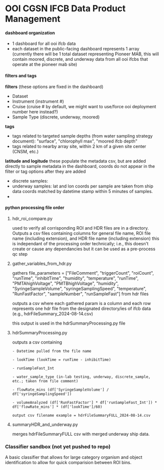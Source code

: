 # OOI CGSN IFCB Data Product Management

#### dashboard organization
- 1 dashboard for all ooi ifcb data
- each dataset in the public-facing dashboard represents 1 array (currently there will be 1 total dataset representing Pioneer MAB, this will contain moored, discrete, and underway data from all ooi ifcbs that operate at the pioneer mab site)

#### filters and tags

**filters** (these options are fixed in the dashboard)
- Dataset
- Instrument (instrument #)
- Cruise (cruise # by default, we might want to use/force ooi deployment number here instead?)
- Sample Type (discrete, underway, moored)

**tags**
- tags related to targeted sample depths (from water sampling strategy document): "surface", "chlorophyll max", "moored ifcb depth"
- tags related to nearby array site, within 2 km of a given site center (CNSM, etc.)

**latitude and logitude**
these populate the metadata csv, but are added directly to sample metadata in the dashboard, coords do not appear in the filter or tag options after they are added
- discrete samples:
- underway samples: lat and lon coords per sample are taken from ship data coords matched by datetime stamp within 5 minutes of samples. 
- 

#### python processing file order

1. hdr_roi_compare.py 

      used to verify all corrisponding ROI and HDR files are in a directory. Outputs a csv files containing columns for general file name, ROI file name (including extension), and HDR file name (including extension)
      this is independant of the processing order technically; i.e., this doesn't create or cause any dependancies but it can be used as a pre-process qc step

   
3. gather_variables_from_hdr.py

      gathers file_parameters = ["FileComment", "triggerCount", "roiCount", "runTime", "inhibitTime", "humidity", "temperature", "runTime", "PMTAhighVoltage", "PMTBhighVoltage", "humidity", "SyringeSampleVolume", "syringeSamplingSpeed", "temperature", "RunFastFactor", "sampleNumber", "runSampleFast"]
      from hdr files

      outputs a csv where each gathered param is a column and each row represents one hdr file from the designated directory/ies of ifcb data (e.g., hdrFileSummary_2024-08-14.csv)

      this output is used in the hdrSummaryProcessing.py file

4. hdrSummaryProcessing.py

      outputs a csv containing
   
       - Datetime pulled from the file name
   
       - lookTime (lookTime = runTime - inhibitTime)
   
       - runSampleFast_Int
   
       - water_sample_type (in-lab testing, underway, discrete_sample, etc.; taken from file comment)
   
       - flowRate_mins (df['SyringeSampleVolume'] / df['syringeSamplingSpeed'])
   
       - volumeAnalyzed (df['RunFastFactor'] * df['runSampleFast_Int']) * df['flowRate_mins'] * (df['lookTime']/60)

       output csv filename example = hdrFileSummaryFULL_2024-08-14.csv

6. summaryHDR_and_underway.py

    merges hdrFileSummaryFULL csv with merged underway ship data.



### Classifier sandbox (not yet pushed to repo)

A basic classifier that allows for large category organism and object identification to allow for quick comparision between ROI bins. 


